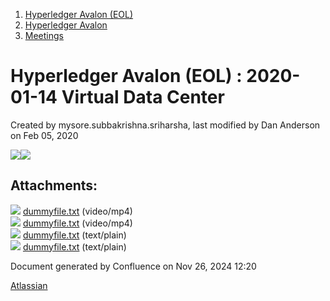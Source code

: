 1. [Hyperledger Avalon (EOL)](index.html)
2. [Hyperledger Avalon](Hyperledger-Avalon_17301509.html)
3. [Meetings](Meetings_17301616.html)

# Hyperledger Avalon (EOL) : 2020-01-14 Virtual Data Center

Created by mysore.subbakrishna.sriharsha, last modified by Dan Anderson on Feb 05, 2020

[![](attachments/thumbnails/17301638/17301640)](attachments/17301638/17301640.txt)[![](attachments/thumbnails/17301638/17301640)](attachments/17301638/17301640.txt)

## Attachments:

![](images/icons/bullet_blue.gif) [dummyfile.txt](attachments/17301638/17301802.txt) (video/mp4)  
![](images/icons/bullet_blue.gif) [dummyfile.txt](attachments/17301638/17301803.txt) (video/mp4)  
![](images/icons/bullet_blue.gif) [dummyfile.txt](attachments/17301638/17301640.txt) (text/plain)  
![](images/icons/bullet_blue.gif) [dummyfile.txt](attachments/17301638/17301641.txt) (text/plain)

Document generated by Confluence on Nov 26, 2024 12:20

[Atlassian](http://www.atlassian.com/)
